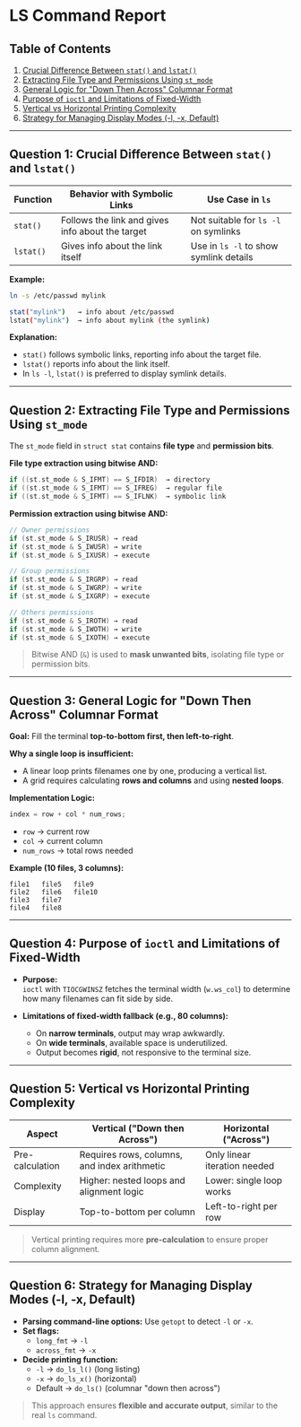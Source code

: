 # LS Command Report

## Table of Contents
1. [Crucial Difference Between `stat()` and `lstat()`](#question-1-crucial-difference-between-stat-and-lstat)
2. [Extracting File Type and Permissions Using `st_mode`](#question-2-extracting-file-type-and-permissions-using-st_mode)
3. [General Logic for "Down Then Across" Columnar Format](#question-3-general-logic-for-down-then-across-columnar-format)
4. [Purpose of `ioctl` and Limitations of Fixed-Width](#question-4-purpose-of-ioctl-and-limitations-of-fixed-width)
5. [Vertical vs Horizontal Printing Complexity](#question-5-vertical-vs-horizontal-printing-complexity)
6. [Strategy for Managing Display Modes (-l, -x, Default)](#question-6-strategy-for-managing-display-modes--l--x--default)

---

## Question 1: Crucial Difference Between `stat()` and `lstat()`

| Function  | Behavior with Symbolic Links           | Use Case in `ls`                  |
|-----------|---------------------------------------|----------------------------------|
| `stat()`  | Follows the link and gives info about the target | Not suitable for `ls -l` on symlinks |
| `lstat()` | Gives info about the link itself      | Use in `ls -l` to show symlink details |

**Example:**

```bash
ln -s /etc/passwd mylink

stat("mylink")   → info about /etc/passwd
lstat("mylink")  → info about mylink (the symlink)
```

**Explanation:**
- `stat()` follows symbolic links, reporting info about the target file.  
- `lstat()` reports info about the link itself.  
- In `ls -l`, `lstat()` is preferred to display symlink details.

---

## Question 2: Extracting File Type and Permissions Using `st_mode`

The `st_mode` field in `struct stat` contains **file type** and **permission bits**.

**File type extraction using bitwise AND:**

```c
if ((st.st_mode & S_IFMT) == S_IFDIR)  → directory
if ((st.st_mode & S_IFMT) == S_IFREG)  → regular file
if ((st.st_mode & S_IFMT) == S_IFLNK)  → symbolic link
```

**Permission extraction using bitwise AND:**

```c
// Owner permissions
if (st.st_mode & S_IRUSR) → read
if (st.st_mode & S_IWUSR) → write
if (st.st_mode & S_IXUSR) → execute

// Group permissions
if (st.st_mode & S_IRGRP) → read
if (st.st_mode & S_IWGRP) → write
if (st.st_mode & S_IXGRP) → execute

// Others permissions
if (st.st_mode & S_IROTH) → read
if (st.st_mode & S_IWOTH) → write
if (st.st_mode & S_IXOTH) → execute
```

> Bitwise AND (`&`) is used to **mask unwanted bits**, isolating file type or permission bits.

---

## Question 3: General Logic for "Down Then Across" Columnar Format

**Goal:** Fill the terminal **top-to-bottom first, then left-to-right**.

**Why a single loop is insufficient:**
- A linear loop prints filenames one by one, producing a vertical list.
- A grid requires calculating **rows and columns** and using **nested loops**.

**Implementation Logic:**

```c
index = row + col * num_rows;
```

- `row` → current row  
- `col` → current column  
- `num_rows` → total rows needed  

**Example (10 files, 3 columns):**

```
file1   file5   file9
file2   file6   file10
file3   file7
file4   file8
```

---

## Question 4: Purpose of `ioctl` and Limitations of Fixed-Width

- **Purpose:**  
  `ioctl` with `TIOCGWINSZ` fetches the terminal width (`w.ws_col`) to determine how many filenames can fit side by side.

- **Limitations of fixed-width fallback (e.g., 80 columns):**  
  - On **narrow terminals**, output may wrap awkwardly.  
  - On **wide terminals**, available space is underutilized.  
  - Output becomes **rigid**, not responsive to the terminal size.

---

## Question 5: Vertical vs Horizontal Printing Complexity

| Aspect  | Vertical ("Down then Across")         | Horizontal ("Across")        |
|---------|-------------------------------------|-----------------------------|
| Pre-calculation | Requires rows, columns, and index arithmetic | Only linear iteration needed |
| Complexity | Higher: nested loops and alignment logic | Lower: single loop works |
| Display | Top-to-bottom per column | Left-to-right per row |

> Vertical printing requires more **pre-calculation** to ensure proper column alignment.

---

## Question 6: Strategy for Managing Display Modes (-l, -x, Default)

- **Parsing command-line options:** Use `getopt` to detect `-l` or `-x`.  
- **Set flags:**  
  - `long_fmt` → `-l`  
  - `across_fmt` → `-x`  
- **Decide printing function:**  
  - `-l` → `do_ls_l()` (long listing)  
  - `-x` → `do_ls_x()` (horizontal)  
  - Default → `do_ls()` (columnar "down then across")

> This approach ensures **flexible and accurate output**, similar to the real `ls` command.